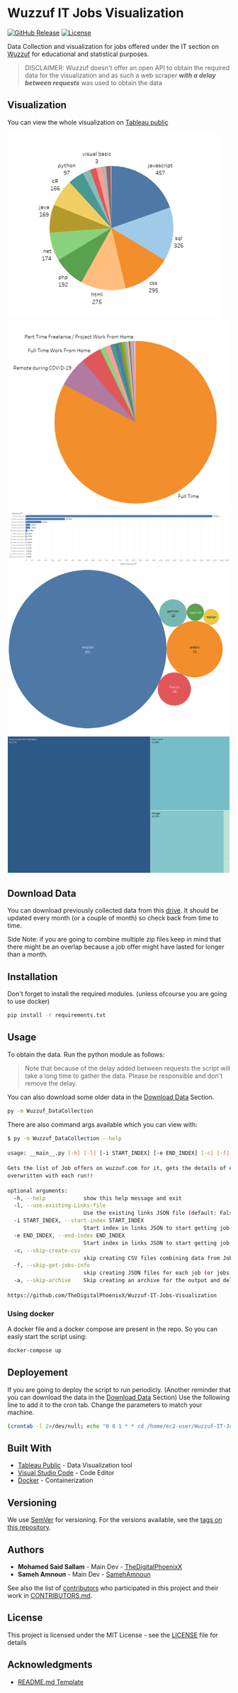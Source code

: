 # Wuzzuf IT Jobs Visualization

[![GitHub Release][github_release_badge]][github_release_link]
[![License][license-image]][license-url]

Data Collection and visualization for jobs offered under the IT section on [Wuzzuf](wuzzuf.net) for educational and statistical purposes.

> DISCLAIMER: Wuzzuf doesn't offer an open API to obtain the required data for the visualization and as such a web scraper ***with a delay between requests*** was used to obtain the data

## Visualization

You can view the whole visualization on [Tableau public](https://public.tableau.com/views/WuzzufITOffersVisualization/MainDashboard?:language=en&:display_count=y&:origin=viz_share_link)

![Visualization Screenshot](doc/Viz_1.png)
![Visualization Screenshot](doc/Viz_2.png)
![Visualization Screenshot](doc/Viz_3.png)
![Visualization Screenshot](doc/Viz_4.png)
![Visualization Screenshot](doc/Viz_5.png)

## Download Data

You can download previously collected data from this [drive][data-drive]. It should be updated every month (or a couple of month) so check back from time to time.

Side Note: if you are going to combine multiple zip files keep in mind that there might be an overlap because a job offer might have lasted for longer than a month.

## Installation

Don't forget to install the required modules. (unless ofcourse you are going to use docker)

```bash
pip install -r requirements.txt
```

## Usage

To obtain the data. Run the python module as follows:

> Note that because of the delay added between requests the script will take a long time to gather the data. Please be responsible and don't remove the delay.

You can also download some older data in the [Download Data](#download-data) Section.

```bash
py -m Wuzzuf_DataCollection
```

There are also command args available which you can view with:

```bash
$ py -m Wuzzuf_DataCollection --help

usage: __main__.py [-h] [-l] [-i START_INDEX] [-e END_INDEX] [-c] [-f] [-a]

Gets the list of Job offers on wuzzuf.com for it, gets the details of each offer then generates a CSV file with all the jobs and then archives the output to a zip file Warning: the output file is
overwritten with each run!!

optional arguments:
  -h, --help            show this help message and exit
  -l, --use-existing-Links-file
                        Use the existing links JSON file (default: False)
  -i START_INDEX, --start-index START_INDEX
                        Start index in links JSON to start getting job info (Inclusive, default: 0)
  -e END_INDEX, --end-index END_INDEX
                        Start index in links JSON to start getting job info (Exclusive)
  -c, --skip-create-csv
                        skip creating CSV files combining data from Job JSONs (default: False)
  -f, --skip-get-jobs-info
                        skip creating JSON files for each job (or jobs within the start and end index if specified) in links JSON file (default: False)
  -a, --skip-archive    Skip creating an archive for the output and deleting the current output (default: False)

https://github.com/TheDigitalPhoenixX/Wuzzuf-IT-Jobs-Visualization
```

### Using docker

A docker file and a docker compose are present in the repo. So you can easly start the script using:

```bash
docker-compose up
```

## Deployement

If you are going to deploy the script to run periodicly. (Another reminder that you can download the data in the [Download Data](#download-data) Section) Use the following line to add it to the cron tab. Change the parameters to match your machine.

```bash
(crontab -l 2>/dev/null; echo "0 0 1 * * cd /home/ec2-user/Wuzzuf-IT-Jobs-Visualization && docker-compose up") | crontab -
 ```

## Built With

* [Tableau Public](https://public.tableau.com) - Data Visualization tool
* [Visual Studio Code](https://code.visualstudio.com/) - Code Editor
* [Docker](https://www.docker.com/) - Containerization

## Versioning

We use [SemVer](http://semver.org/) for versioning. For the versions available, see the [tags on this repository][github-tags].

## Authors

* **Mohamed Said Sallam** - Main Dev - [TheDigitalPhoenixX](https://github.com/TheDigitalPhoenixX)
* **Sameh Amnoun** - Main Dev - [SamehAmnoun](https://github.com/SamehAmnoun)

See also the list of [contributors][github-contributors] who participated in this project and their work in [CONTRIBUTORS.md](CONTRIBUTORS.md).

## License

This project is licensed under the MIT License - see the [LICENSE](LICENSE) file for details

## Acknowledgments

* [README.md Template](https://gist.github.com/PurpleBooth/109311bb0361f32d87a2)

[license-image]: https://img.shields.io/badge/License-MIT-brightgreen.svg
[license-url]: https://opensource.org/licenses/MIT

[github_release_badge]: https://img.shields.io/github/v/release/TheDigitalPhoenixX/Wuzzuf-IT-Jobs-Visualization.svg?style=flat&include_prereleases
[github_release_link]: https://github.com/TheDigitalPhoenixX/Wuzzuf-IT-Jobs-Visualization/releases

[github-contributors]: https://github.com/TheDigitalPhoenixX/Wuzzuf-IT-Jobs-Visualization/contributors
[github-tags]: https://github.com/TheDigitalPhoenixX/Wuzzuf-IT-Jobs-Visualization/tags

[data-drive]: https://drive.google.com/drive/folders/19DFHc4DF35bMF_mOlFGV1cd8hvQOCVeM?usp=sharing
